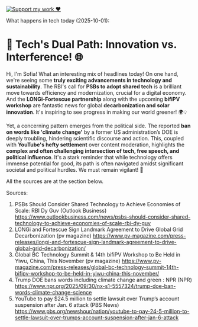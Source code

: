 [![Support my work ❤️](https://img.shields.io/badge/Support%20my%20work%20❤️-orange?style=for-the-badge&logo=patreon&logoColor=white)](https://www.patreon.com/c/evertonics)

What happens in tech today (2025-10-01):

# 🚀 Tech's Dual Path: Innovation vs. Interference! 🌐

Hi, I'm Sofia! What an interesting mix of headlines today! On one hand, we're seeing some **truly exciting advancements in technology and sustainability**. The RBI's call for **PSBs to adopt shared tech** is a brilliant move towards efficiency and modernization, crucial for a digital economy. And the **LONGi-Fortescue partnership** along with the upcoming **bifiPV workshop** are fantastic news for global **decarbonization and solar innovation**. It's inspiring to see progress in making our world greener! 🌍💡

Yet, a concerning pattern emerges from the political side. The reported **ban on words like 'climate change'** by a former US administration’s DOE is deeply troubling, hindering scientific discourse and action. This, coupled with **YouTube's hefty settlement** over content moderation, highlights the **complex and often challenging intersection of tech, free speech, and political influence**. It's a stark reminder that while technology offers immense potential for good, its path is often navigated amidst significant societal and political hurdles. We must remain vigilant! 🧐

All the sources are at the section below.

Sources:
1. PSBs Should Consider Shared Technology to Achieve Economies of Scale: RBI Dy Guv (Outlook Business)
   https://www.outlookbusiness.com/news/psbs-should-consider-shared-technology-to-achieve-economies-of-scale-rbi-dy-guv
2. LONGi and Fortescue Sign Landmark Agreement to Drive Global Grid Decarbonization (pv magazine)
   https://www.pv-magazine.com/press-releases/longi-and-fortescue-sign-landmark-agreement-to-drive-global-grid-decarbonization/
3. Global BC Technology Summit & 14th bifiPV Workshop to Be Held in Yiwu, China, This November (pv magazine)
   https://www.pv-magazine.com/press-releases/global-bc-technology-summit-14th-bifipv-workshop-to-be-held-in-yiwu-china-this-november/
4. Trump DOE bans words including climate change and green : NPR (NPR)
   https://www.npr.org/2025/09/30/nx-s1-5557324/trump-doe-ban-words-climate-change-science
5. YouTube to pay $24.5 million to settle lawsuit over Trump’s account suspension after Jan. 6 attack (PBS News)
   https://www.pbs.org/newshour/nation/youtube-to-pay-24-5-million-to-settle-lawsuit-over-trumps-account-suspension-after-jan-6-attack